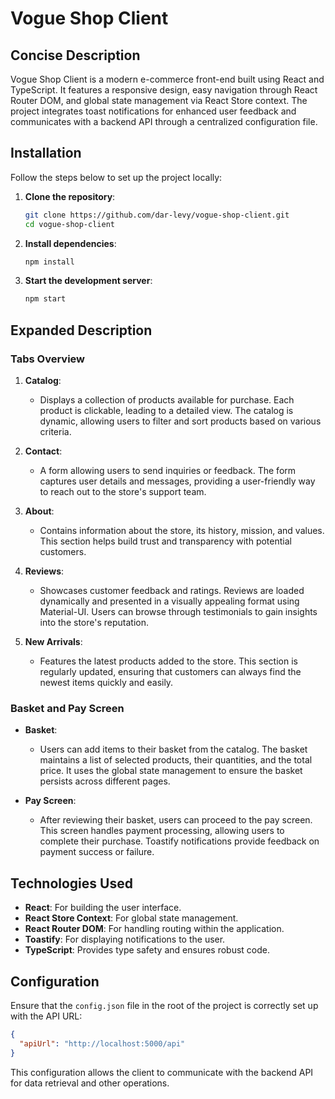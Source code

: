 # Vogue Shop Client

## Concise Description

Vogue Shop Client is a modern e-commerce front-end built using React and TypeScript. It features a responsive design, easy navigation through React Router DOM, and global state management via React Store context. The project integrates toast notifications for enhanced user feedback and communicates with a backend API through a centralized configuration file.

## Installation

Follow the steps below to set up the project locally:

1. **Clone the repository**:
    ```bash
    git clone https://github.com/dar-levy/vogue-shop-client.git
    cd vogue-shop-client
    ```

2. **Install dependencies**:
    ```bash
    npm install
    ```

3. **Start the development server**:
    ```bash
    npm start
    ```

## Expanded Description

### Tabs Overview

1. **Catalog**:
    - Displays a collection of products available for purchase. Each product is clickable, leading to a detailed view. The catalog is dynamic, allowing users to filter and sort products based on various criteria.

2. **Contact**:
    - A form allowing users to send inquiries or feedback. The form captures user details and messages, providing a user-friendly way to reach out to the store's support team.

3. **About**:
    - Contains information about the store, its history, mission, and values. This section helps build trust and transparency with potential customers.

4. **Reviews**:
    - Showcases customer feedback and ratings. Reviews are loaded dynamically and presented in a visually appealing format using Material-UI. Users can browse through testimonials to gain insights into the store's reputation.

5. **New Arrivals**:
    - Features the latest products added to the store. This section is regularly updated, ensuring that customers can always find the newest items quickly and easily.

### Basket and Pay Screen

- **Basket**:
    - Users can add items to their basket from the catalog. The basket maintains a list of selected products, their quantities, and the total price. It uses the global state management to ensure the basket persists across different pages.

- **Pay Screen**:
    - After reviewing their basket, users can proceed to the pay screen. This screen handles payment processing, allowing users to complete their purchase. Toastify notifications provide feedback on payment success or failure.

## Technologies Used

- **React**: For building the user interface.
- **React Store Context**: For global state management.
- **React Router DOM**: For handling routing within the application.
- **Toastify**: For displaying notifications to the user.
- **TypeScript**: Provides type safety and ensures robust code.


## Configuration

Ensure that the `config.json` file in the root of the project is correctly set up with the API URL:

```json
{
  "apiUrl": "http://localhost:5000/api"
}
```

This configuration allows the client to communicate with the backend API for data retrieval and other operations.
